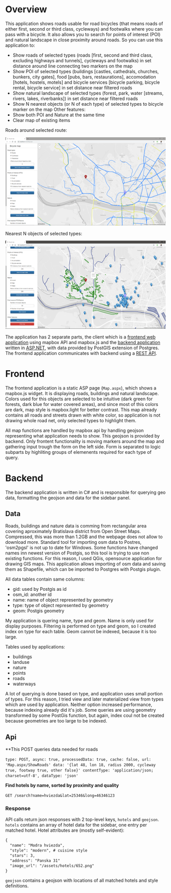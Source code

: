 # Overview

This application shows roads usable for road bicycles (that means roads of either first, second or third class, cycleways) and footwalks where you can pass with a bicycle. It also allows you to search for points of interest (POI) and natural landscape in close proximity around roads. So you can use this application to:

- Show roads of selected types (roads [first, second and third class, excluding highways and tunnels], cycleways and footwalks) in set distance around line connecting two markers on the map
- Show POI of selected types (buildings [castles, cathedrals, churches, bunkers, city gates], food [pubs, bars, restaurations], accomodation [hotels, hostels, motels] and bicycle services [bicycle parking, bicycle rental, bicycle service] in set distance near filtered roads
- Show natural landscape of selected types (forest, park, water [streams, rivers, lakes, riverbanks]) in set distance near filtered roads
- Show N nearest objects (or N of each type) of selected types to bicycle marker on the map
Other features:
- Show both POI and Nature at the same time
- Clear map of existing items

Roads around selected route:

![Screenshot](screenshot-roads.png)

Nearest N objects of selected types:

![Screenshot](screenshot-nearestPOI.png)

The application has 2 separate parts, the client which is a [frontend web application](#frontend) using mapbox API and mapbox.js and the [backend application](#backend) written in [ASP.NET](https://www.asp.net/), with data provided by PostGIS extension of Postgres. The frontend application communicates with backend using a [REST API](#api).

# Frontend

The frontend application is a static ASP page (`Map.aspx`), which shows a mapbox.js widget. It is displaying roads, buildings and natural landscape. Colors used for this objects are selected to be intuitive (dark green for forests, dark blue for water covered areas), and since most of this colors are dark, map style is mapbox.light for better contrast. This map already contains all roads and streets drawn with white color, so application is not drawing whole road net, only selected types to highlight them.

All map functions are handled by mapbox api by handling geojson representing what application needs to show. This geojson is provided by backend. Only frontent functionality is moving markers around the map and gathering input trough the form on the left side. Form is separated to logic subparts by highliting groups of elemenents required for each type of query.

# Backend

The backend application is written in C# and is responsible for querying geo data, formatting the geojson and data for the sidebar panel.

## Data

Roads, buildings and nature data is comming from rectangular area covering aproximately Bratislava district from Open Street Maps. Compressed, this was more than 1.2GB and the webpage does not allow to download more. Standard tool for importing osm data to Postres, 'osm2pgsl' is not up to date for Windows. Some functions have changed names inn newest version of Postgis, so this tool is trying to use non existing functions. For this reason, I used QGis, opensource application for drawing GIS maps. This application allows importing of osm data and saving them as Shapefile, which can be imported to Postgres with Postgis plugin.

All data tables contain same columns: 
  - gid: used by Postgis as id
  - osm_id: another id
  - name: name of object represented by geometry
  - type: type of object represented by geometry
  - geom: Postgis geometry

My application is quering name, type and geom. Name is only used for display purposes. Filtering is performed on type and geom, so I created index on type for each table. Geom cannot be indexed, because it is too large.

Tables used by applications:
  - buildings
  - landuse
  - nature
  - points
  - roads
  - waterways
  
A lot of querying is done based on type, and application uses small portion of types. For this reason, I tried view and later materialized view from types which are used by application. Neither option increased performance, because indexing already did it's job. Some queries are using geometry transformed by some PostGis function, but again, index coul not be created because geometries are too large to be indexed.

## Api

**This POST queries data needed for roads

`type: POST,
async: true,
processedData: true,
cache: false,
url: 'Map.aspx/ShowRoads'
data: '{lat 48, lon 18, radius 2000, cycleway true, footway true, other false}'
contentType: 'application/json; charset=utf-8',
dataType: 'json'`

**Find hotels by name, sorted by proximity and quality**

`GET /search?name=hviezda&lat=25346&long=46346123`

### Response

API calls return json responses with 2 top-level keys, `hotels` and `geojson`. `hotels` contains an array of hotel data for the sidebar, one entry per matched hotel. Hotel attributes are (mostly self-evident):
```
{
  "name": "Modra hviezda",
  "style": "modern", # cuisine style
  "stars": 3,
  "address": "Panska 31"
  "image_url": "/assets/hotels/652.png"
}
```
`geojson` contains a geojson with locations of all matched hotels and style definitions.
